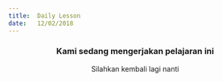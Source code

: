 ```yaml
---
title:  Daily Lesson
date:   12/02/2018
---
```


### <center>Kami sedang mengerjakan pelajaran ini</center>
<center>Silahkan kembali lagi nanti</center>